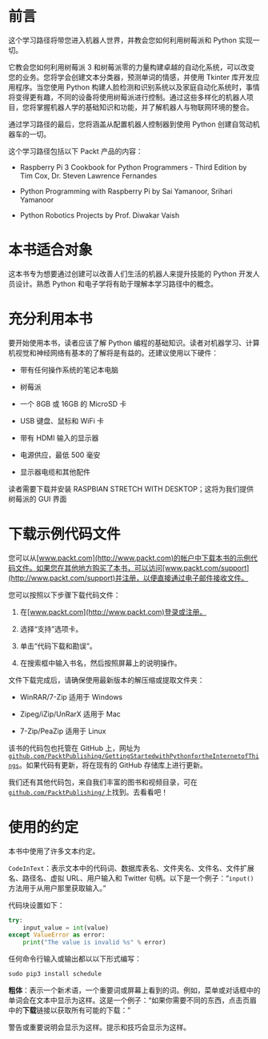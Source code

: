 # 前言

这个学习路径将带您进入机器人世界，并教会您如何利用树莓派和 Python 实现一切。

它教会您如何利用树莓派 3 和树莓派零的力量构建卓越的自动化系统，可以改变您的业务。您将学会创建文本分类器，预测单词的情感，并使用 Tkinter 库开发应用程序。当您使用 Python 构建人脸检测和识别系统以及家庭自动化系统时，事情将变得更有趣，不同的设备将使用树莓派进行控制。通过这些多样化的机器人项目，您将掌握机器人学的基础知识和功能，并了解机器人与物联网环境的整合。

通过学习路径的最后，您将涵盖从配置机器人控制器到使用 Python 创建自驾动机器车的一切。

这个学习路径包括以下 Packt 产品的内容：

+   Raspberry Pi 3 Cookbook for Python Programmers - Third Edition by Tim Cox, Dr. Steven Lawrence Fernandes

+   Python Programming with Raspberry Pi by Sai Yamanoor, Srihari Yamanoor

+   Python Robotics Projects by Prof. Diwakar Vaish

# 本书适合对象

这本书专为想要通过创建可以改善人们生活的机器人来提升技能的 Python 开发人员设计。熟悉 Python 和电子学将有助于理解本学习路径中的概念。

# 充分利用本书

要开始使用本书，读者应该了解 Python 编程的基础知识。读者对机器学习、计算机视觉和神经网络有基本的了解将是有益的。还建议使用以下硬件：

+   带有任何操作系统的笔记本电脑

+   树莓派

+   一个 8GB 或 16GB 的 MicroSD 卡

+   USB 键盘、鼠标和 WiFi 卡

+   带有 HDMI 输入的显示器

+   电源供应，最低 500 毫安

+   显示器电缆和其他配件

读者需要下载并安装 RASPBIAN STRETCH WITH DESKTOP；这将为我们提供树莓派的 GUI 界面

# 下载示例代码文件

您可以从[www.packt.com](http://www.packt.com)的帐户中下载本书的示例代码文件。如果您在其他地方购买了本书，可以访问[www.packt.com/support](http://www.packt.com/support)并注册，以便直接通过电子邮件接收文件。

您可以按照以下步骤下载代码文件：

1.  在[www.packt.com](http://www.packt.com)登录或注册。

1.  选择“支持”选项卡。

1.  单击“代码下载和勘误”。

1.  在搜索框中输入书名，然后按照屏幕上的说明操作。

文件下载完成后，请确保使用最新版本的解压缩或提取文件夹：

+   WinRAR/7-Zip 适用于 Windows

+   Zipeg/iZip/UnRarX 适用于 Mac

+   7-Zip/PeaZip 适用于 Linux

该书的代码包也托管在 GitHub 上，网址为[`github.com/PacktPublishing/GettingStartedwithPythonfortheInternetofThings`](https://github.com/PacktPublishing/GettingStartedwithPythonfortheInternetofThings)。如果代码有更新，将在现有的 GitHub 存储库上进行更新。

我们还有其他代码包，来自我们丰富的图书和视频目录，可在[`github.com/PacktPublishing/`](https://github.com/PacktPublishing/)上找到。去看看吧！

# 使用的约定

本书中使用了许多文本约定。

`CodeInText`：表示文本中的代码词、数据库表名、文件夹名、文件名、文件扩展名、路径名、虚拟 URL、用户输入和 Twitter 句柄。以下是一个例子：“`input()`方法用于从用户那里获取输入。”

代码块设置如下：

```py
try:         
    input_value = int(value)      
except ValueError as error:         
    print("The value is invalid %s" % error)
```

任何命令行输入或输出都以以下形式编写：

```py
sudo pip3 install schedule
```

**粗体**：表示一个新术语，一个重要词或屏幕上看到的词。例如，菜单或对话框中的单词会在文本中显示为这样。这是一个例子：“如果你需要不同的东西，点击页眉中的**下载**链接以获取所有可能的下载：”

警告或重要说明会显示为这样。提示和技巧会显示为这样。
